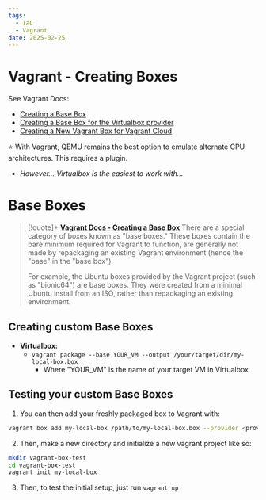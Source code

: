 ```yaml
---
tags:
  - IaC
  - Vagrant
date: 2025-02-25
---
```

# Vagrant - Creating Boxes

See Vagrant Docs:
- [Creating a Base Box](https://developer.hashicorp.com/vagrant/docs/boxes/base)
- [Creating a Base Box for the Virtualbox provider](https://developer.hashicorp.com/vagrant/docs/providers/virtualbox/boxes)
- [Creating a New Vagrant Box for Vagrant Cloud](https://developer.hashicorp.com/vagrant/vagrant-cloud/boxes/create)

⭐ With Vagrant, QEMU remains the best option to emulate alternate CPU architectures. This requires a plugin.
- *However... Virtualbox is the easiest to work with...*


# Base Boxes

> [!quote]+ **[Vagrant Docs - Creating a Base Box](https://developer.hashicorp.com/vagrant/docs/boxes/base)**
> There are a special category of boxes known as "base boxes." These boxes contain the bare minimum required for Vagrant to function, are generally not made by repackaging an existing Vagrant environment (hence the "base" in the "base box").
> 
> For example, the Ubuntu boxes provided by the Vagrant project (such as "bionic64") are base boxes. They were created from a minimal Ubuntu install from an ISO, rather than repackaging an existing environment.

## Creating custom Base Boxes

- **Virtualbox:**
	- `vagrant package --base YOUR_VM --output /your/target/dir/my-local-box.box`
		- Where "YOUR_VM" is the name of your target VM in Virtualbox

## Testing your custom Base Boxes

1. You can then add your freshly packaged box to Vagrant with:
```bash
vagrant box add my-local-box /path/to/my-local-box.box --provider <provider_name>
```

2. Then, make a new directory and initialize a new vagrant project like so:
```bash
mkdir vagrant-box-test
cd vagrant-box-test
vagrant init my-local-box
```

3. Then, to test the initial setup, just run `vagrant up`